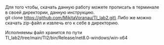 Для того чтобы, скачать данную работу можете прописать в терминале в своей директории, данную инструкцию.\
git clone https://github.com/MikitaVoranau/TI_lab2.git\
Либо же можно скачать zip-файл и извлечь его к себе в директорию.

Исполняемы файл хранится по пути 
TI_lab2/tree/main/TI2/bin/Release/net8.0-windows/win-x64
